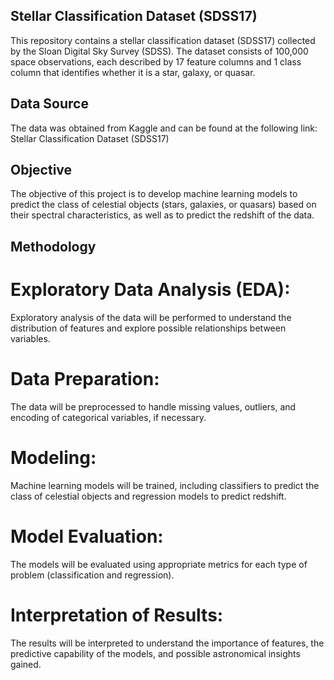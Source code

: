 ## Stellar Classification Dataset (SDSS17)
This repository contains a stellar classification dataset (SDSS17) collected by the Sloan Digital Sky Survey (SDSS). The dataset consists of 100,000 space observations, each described by 17 feature columns and 1 class column that identifies whether it is a star, galaxy, or quasar.

## Data Source
The data was obtained from Kaggle and can be found at the following link: Stellar Classification Dataset (SDSS17)

## Objective
The objective of this project is to develop machine learning models to predict the class of celestial objects (stars, galaxies, or quasars) based on their spectral characteristics, as well as to predict the redshift of the data.

## Methodology
# Exploratory Data Analysis (EDA): 
Exploratory analysis of the data will be performed to understand the distribution of features and explore possible relationships between variables.
# Data Preparation: 
The data will be preprocessed to handle missing values, outliers, and encoding of categorical variables, if necessary.
# Modeling: 
Machine learning models will be trained, including classifiers to predict the class of celestial objects and regression models to predict redshift.
# Model Evaluation: 
The models will be evaluated using appropriate metrics for each type of problem (classification and regression).
# Interpretation of Results: 
The results will be interpreted to understand the importance of features, the predictive capability of the models, and possible astronomical insights gained.